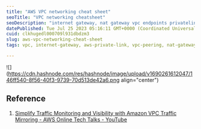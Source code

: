 ```yaml
---
title: "AWS VPC networking cheat sheet"
seoTitle: "VPC networking cheatsheet"
seoDescription: "internet gateway, nat gateway vpc endpoints privatelink cheatsheet cheat sheet"
datePublished: Tue Jul 25 2023 05:16:11 GMT+0000 (Coordinated Universal Time)
cuid: clkhugedl000709l931dbdzm3
slug: aws-vpc-networking-cheat-sheet
tags: vpc, internet-gateway, aws-private-link, vpc-peering, nat-gateway

---
```


![](https://cdn.hashnode.com/res/hashnode/image/upload/v1690261612047/146ff540-8f56-40f3-9739-70d513de42a6.png align="center")

## Reference

1. [Simplify Traffic Monitoring and Visibility with Amazon VPC Traffic Mirroring - AWS Online Tech Talks - YouTube](https://www.youtube.com/watch?v=zPovlZxuZ-c)